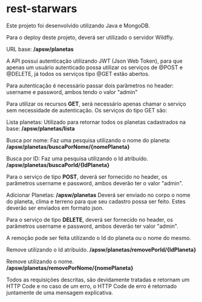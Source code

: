 # rest-starwars

Este projeto foi desenvolvido utilizando Java e MongoDB.

Para o deploy deste projeto, deverá ser utilizado o servidor Wildfly.

URL base: **/apsw/planetas**

A API possui autenticação utilizando JWT (Json Web Token), para que apenas um usuário autenticado possa utilizar os serviços de @POST e @DELETE, já todos os serviços tipo @GET estão abertos. 

Para autenticação é necessário passar dois parâmetros no header:
username e password, ambos tendo o valor "admin"

Para utilizar os recursos **GET**, será necessário apenas chamar o serviço sem necessidade de autenticação. Os serviços do tipo GET são:

Lista planetas:
Utilizado para retornar todos os planetas cadastrados na base:
**/apsw/planetas/lista**

Busca por nome:
Faz uma pesquisa utilizando o nome do planeta:
**/apsw/planetas/buscaPorNome/{nomePlaneta}**

Busca por ID:
Faz uma pesquisa utilizando o Id atribuído.
**/apsw/planetas/buscaPorId/{IdPlaneta}**

Para o serviço de tipo **POST**, deverá ser fornecido no header, os parâmetros username e password, ambos deverão ter o valor "admin".

Adicionar Planetas:
**/apsw/planetas**
Deverá ser enviado no corpo o nome do planeta, clima e terreno para que seu cadastro possa ser feito. Estes deverão ser enviados em formato json.

Para o serviço de tipo **DELETE**,  deverá ser fornecido no header, os parâmetros username e password, ambos deverão ter valor "admin".

A remoção pode ser feita utilizando o Id do planeta ou o nome do mesmo.

Remove utilizando o Id atribuído.
**/apsw/planetas/removePorId/{IdPlaneta}**

Remove utilizando o nome.
**/apsw/planetas/removePorNome/{nomePlaneta}**

Todos as requisições descritas, são devidamente tratadas e retornam um HTTP Code e no caso de um erro, o HTTP Code de erro é retornado juntamente de uma mensagem explicativa.
